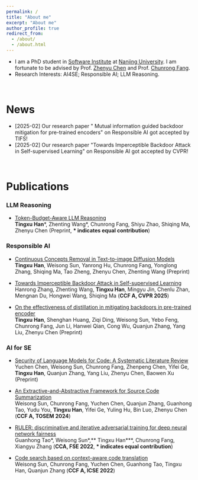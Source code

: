 ```yaml
---
permalink: /
title: "About me"
excerpt: "About me"
author_profile: true
redirect_from: 
  - /about/
  - /about.html
---
```


* I am a PhD student in [Software Institute](https://software.nju.edu.cn/) at [Nanjing University](https://www.nju.edu.cn/). I am fortunate to be advised by Prof. [Zhenyu Chen](https://software.nju.edu.cn/zychen/) and Prof. [Chunrong Fang](https://software.nju.edu.cn/fangchunrong/index.html). 
* Research Interests: AI4SE; Responsible AI; LLM Reasoning.



<br>

News
======
* [2025-02] Our research paper " Mutual information guided backdoor mitigation for pre-trained encoders"  on Responsible AI got accepted by TIFS!
* [2025-02] Our research paper "Towards Imperceptible Backdoor Attack in Self-supervised Learning"  on Responsible AI got accepted by CVPR!

<br>

Publications
======

### LLM Reasoning

* [Token-Budget-Aware LLM Reasoning](https://arxiv.org/pdf/2412.18547)  
**Tingxu Han**\*, Zhenting Wang\*, Chunrong Fang, Shiyu Zhao, Shiqing Ma, Zhenyu Chen (Preprint, **\* indicates equal contribution**)


### Responsible AI

* [Continuous Concepts Removal in Text-to-image Diffusion Models](https://arxiv.org/pdf/2412.00580)  
**Tingxu Han**, Weisong Sun, Yanrong Hu, Chunrong Fang, Yonglong Zhang, Shiqing Ma, Tao Zheng, Zhenyu Chen, Zhenting Wang (Preprint)


* [Towards Imperceptible Backdoor Attack in Self-supervised Learning](https://arxiv.org/abs/2405.14672)  
Hanrong Zhang, Zhenting Wang, **Tingxu Han**, Mingyu Jin, Chenlu Zhan, Mengnan Du, Hongwei Wang, Shiqing Ma (**CCF A,  CVPR 2025**)


* [On the effectiveness of distillation in mitigating backdoors in pre-trained encoder](https://arxiv.org/pdf/2403.03846)  
**Tingxu Han**, Shenghan Huang, Ziqi Ding, Weisong Sun, Yebo Feng, Chunrong Fang, Jun Li, Hanwei Qian, Cong Wu, Quanjun Zhang, Yang Liu, Zhenyu Chen (Preprint)



### AI for SE
* [Security of Language Models for Code: A Systematic Literature Review](https://arxiv.org/abs/2410.15631)  
Yuchen Chen, Weisong Sun, Chunrong Fang, Zhenpeng Chen, Yifei Ge, **Tingxu Han**, Quanjun Zhang, Yang Liu, Zhenyu Chen, Baowen Xu (Preprint)

* [An Extractive-and-Abstractive Framework for Source Code Summarization](https://arxiv.org/abs/2410.15631)  
Weisong Sun, Chunrong Fang, Yuchen Chen, Quanjun Zhang, Guanhong Tao, Yudu You, **Tingxu Han**, Yifei Ge, Yuling Hu, Bin Luo, Zhenyu Chen (**CCF A, TOSEM 2024**)

* [RULER: discriminative and iterative adversarial training for deep neural network fairness](https://par.nsf.gov/servlets/purl/10376666)  
Guanhong Tao\*, Weisong Sun\*,** Tingxu Han**\*, Chunrong Fang, Xiangyu Zhang (**CCA, FSE 2022**, **\* indicates equal contribution**)

* [Code search based on context-aware code translation](https://arxiv.org/pdf/2202.08029)  
Weisong Sun, Chunrong Fang, Yuchen Chen, Guanhong Tao, Tingxu Han, Quanjun Zhang (**CCF A, ICSE 2022**)

